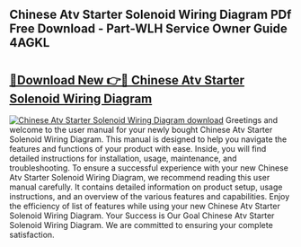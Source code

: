 ## Chinese Atv Starter Solenoid Wiring Diagram PDf Free Download - Part-WLH Service Owner Guide 4AGKL

# <h2><a href="http://dflsv5.blite.top/?on=Chinese+Atv+Starter+Solenoid+Wiring+Diagram">🔗Download New 👉🔴 Chinese Atv Starter Solenoid Wiring Diagram</a></h2>

[![Chinese Atv Starter Solenoid Wiring Diagram download](https://i.imgur.com/lujVjoI.png)](http://dflsv5.blite.top/?on=Chinese+Atv+Starter+Solenoid+Wiring+Diagram)
Greetings and welcome to the user manual for your newly bought Chinese Atv Starter Solenoid Wiring Diagram. This manual is designed to help you navigate the features and functions of your product with ease. Inside, you will find detailed instructions for installation, usage, maintenance, and troubleshooting. To ensure a successful experience with your new Chinese Atv Starter Solenoid Wiring Diagram, we recommend reading this user manual carefully. It contains detailed information on product setup, usage instructions, and an overview of the various features and capabilities. Enjoy the efficiency of list of features while using your new Chinese Atv Starter Solenoid Wiring Diagram. Your Success is Our Goal Chinese Atv Starter Solenoid Wiring Diagram. We are committed to ensuring your complete satisfaction.
